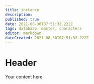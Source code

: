 ```yaml
---
title: instance
description: 
published: true
date: 2021-08-30T07:51:32.222Z
tags: database, master, characters
editor: markdown
dateCreated: 2021-08-30T07:51:32.222Z
---
```


# Header
Your content here